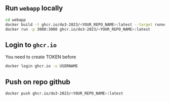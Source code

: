 ## Run `webapp` locally

```bash
cd webapp
docker build -t ghcr.io/do3-2023/<YOUR_REPO_NAME>:latest --target runner .
docker run -p 3000:3000 ghcr.io/do3-2023/<YOUR_REPO_NAME>:latest
```

## Login to `ghcr.io`

You need to create TOKEN before

```bash
docker login ghcr.io -u USERNAME 
```

## Push on repo github

```bash
docker push ghcr.io/do3-2023/<YOUR_REPO_NAME>:latest
```